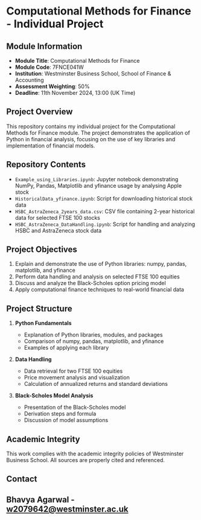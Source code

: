 # Computational Methods for Finance - Individual Project

## Module Information
- **Module Title**: Computational Methods for Finance
- **Module Code**: 7FNCE041W
- **Institution**: Westminster Business School, School of Finance & Accounting
- **Assessment Weighting**: 50%
- **Deadline**: 11th November 2024, 13:00 (UK Time)

## Project Overview
This repository contains my individual project for the Computational Methods for Finance module. The project demonstrates the application of Python in financial analysis, focusing on the use of key libraries and implementation of financial models.

## Repository Contents
- `Example_using_Libraries.ipynb`: Jupyter notebook demonstrating NumPy, Pandas, Matplotlib and yfinance usage by analysing Apple stock
- `HistoricalData_yfinance.ipynb`: Script for downloading historical stock data
- `HSBC_AstraZeneca_2years_data.csv`: CSV file containing 2-year historical data for selected FTSE 100 stocks
- `HSBC_AstraZeneca_DataHandling.ipynb`: Script for handling and analyzing HSBC and AstraZeneca stock data

## Project Objectives
1. Explain and demonstrate the use of Python libraries: numpy, pandas, matplotlib, and yfinance
2. Perform data handling and analysis on selected FTSE 100 equities
3. Discuss and analyze the Black-Scholes option pricing model
4. Apply computational finance techniques to real-world financial data

## Project Structure
1. **Python Fundamentals**
   - Explanation of Python libraries, modules, and packages
   - Comparison of numpy, pandas, matplotlib, and yfinance
   - Examples of applying each library

2. **Data Handling**
   - Data retrieval for two FTSE 100 equities
   - Price movement analysis and visualization
   - Calculation of annualized returns and standard deviations

3. **Black-Scholes Model Analysis**
   - Presentation of the Black-Scholes model
   - Derivation steps and formula
   - Discussion of model assumptions

## Academic Integrity
This work complies with the academic integrity policies of Westminster Business School. All sources are properly cited and referenced.

## Contact
Bhavya Agarwal - w2079642@westminster.ac.uk
---
